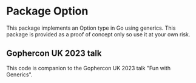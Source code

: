 # Package Option

This package implements an Option type in Go using generics. This package is provided as a proof of concept only so use it at your own risk.

## Gophercon UK 2023 talk

This code is companion to the Gophercon UK 2023 talk "Fun with Generics".
